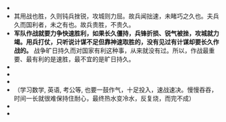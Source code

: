 -
- 其用战也胜，久则钝兵挫锐，攻城则力屈。故兵闻拙速，未睹巧之久也。夫兵久而国利者，未之有也。故兵贵胜，不贵久。
- **军队作战就要力争快速胜利，如果长久僵持，兵锋折损、锐气被挫，攻城就力竭。用兵打仗，只听说计谋不足但靠神速取胜的，没有见过有计谋却要长久作战的。** 战争旷日持久而对国家有利这种事，从来就没有过。所以，作战最重要、最有利的是速胜，最不宜的是旷日持久。
-
-
-
- （学习数学, 英语, 考公等, 也要一鼓作气，十足投入，速战速决。慢慢吞吞，时间一长就很难保持住耐心，最终热水变冷水，反复烧，而完不成）
-
-